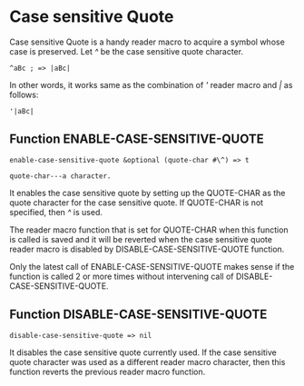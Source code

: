 # Case sensitive Quote

Case sensitive Quote is a handy reader macro to acquire a symbol whose
case is preserved. Let *^* be the case sensitive quote character.

    ^aBc ; => |aBc|

In other words, it works same as the combination of *'* reader macro and
*|* as follows:

    '|aBc|

## Function ENABLE-CASE-SENSITIVE-QUOTE

    enable-case-sensitive-quote &optional (quote-char #\^) => t

    quote-char---a character.

It enables the case sensitive quote by setting up the QUOTE-CHAR as the
quote character for the case sensitive quote. If QUOTE-CHAR is not
specified, then *^* is used.

The reader macro function that is set for QUOTE-CHAR when this function
is called is saved and it will be reverted when the case sensitive quote
reader macro is disabled by DISABLE-CASE-SENSITIVE-QUOTE function.

Only the latest call of ENABLE-CASE-SENSITIVE-QUOTE makes sense if the
function is called 2 or more times without intervening call of
DISABLE-CASE-SENSITIVE-QUOTE. 

## Function DISABLE-CASE-SENSITIVE-QUOTE

    disable-case-sensitive-quote => nil

It disables the case sensitive quote currently used. If the case
sensitive quote character was used as a different reader macro
character, then this function reverts the previous reader macro
function.
